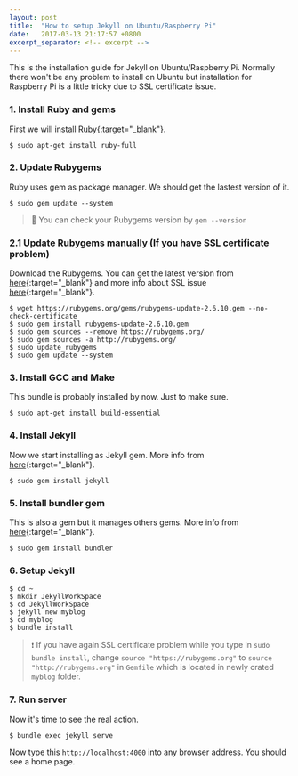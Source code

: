 ```yaml
---
layout: post
title:  "How to setup Jekyll on Ubuntu/Raspberry Pi"
date:   2017-03-13 21:17:57 +0800
excerpt_separator: <!-- excerpt -->
---
```


This is the installation guide for Jekyll on Ubuntu/Raspberry Pi. Normally there won't be any problem to install on Ubuntu but installation for Raspberry Pi is a little tricky due to SSL certificate issue.

<!-- excerpt -->

### 1. Install Ruby and gems
First we will install [Ruby](https://www.ruby-lang.org/en/documentation/installation/){:target="_blank"}.  

`$ sudo apt-get install ruby-full`

### 2. Update Rubygems
Ruby uses gem as package manager. We should get the lastest version of it.

`$ sudo gem update --system`

> :memo: You can check your Rubygems version by `gem --version`

### 2.1 Update Rubygems manually (If you have SSL certificate problem)
Download the Rubygems. You can get the latest version from [here](https://rubygems.org/pages/download){:target="_blank"} and more info about SSL issue [here](https://github.com/juthilo/run-jekyll-on-windows/issues/34){:target="_blank"}.

```
$ wget https://rubygems.org/gems/rubygems-update-2.6.10.gem --no-check-certificate
$ sudo gem install rubygems-update-2.6.10.gem
$ sudo gem sources --remove https://rubygems.org/
$ sudo gem sources -a http://rubygems.org/
$ sudo update_rubygems
$ sudo gem update --system
```

### 3. Install GCC and Make
This bundle is probably installed by now. Just to make sure.

`$ sudo apt-get install build-essential`

### 4. Install Jekyll
Now we start installing as Jekyll gem. More info from [here](http://jekyllrb.com/docs/installation/){:target="_blank"}.

`$ sudo gem install jekyll`

### 5. Install bundler gem
This is also a gem but it manages others gems. More info from [here](http://bundler.io/){:target="_blank"}.

`$ sudo gem install bundler`


### 6. Setup Jekyll
```
$ cd ~
$ mkdir JekyllWorkSpace
$ cd JekyllWorkSpace
$ jekyll new myblog
$ cd myblog
$ bundle install
```

> :exclamation: If you have again SSL certificate problem while you type in `sudo bundle install`, change `source "https://rubygems.org"` to `source "http://rubygems.org"` in `Gemfile` which is located in newly crated `myblog` folder.


### 7. Run server
Now it's time to see the real action.

`$ bundle exec jekyll serve`

Now type this `http://localhost:4000` into any browser address. You should see a home page.
